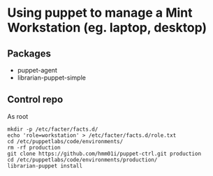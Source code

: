 # Using puppet to manage a Mint Workstation (eg. laptop, desktop)

## Packages
- puppet-agent
- librarian-puppet-simple

## Control repo
As root
```
mkdir -p /etc/facter/facts.d/
echo 'role=workstation' > /etc/facter/facts.d/role.txt
cd /etc/puppetlabs/code/environments/
rm -rf production
git clone https://github.com/hmm01i/puppet-ctrl.git production
cd /etc/puppetlabs/code/environments/production/
librarian-puppet install
```

##
